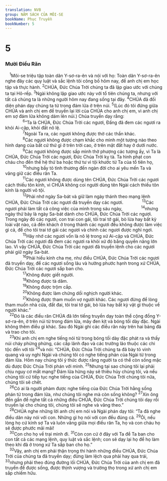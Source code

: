 ```yaml
---
translation: NVB
group: NĂM SÁCH CỦA MÔI-SE
bookName: Phục Truyền 
bookNumber: 5
---
```


<div class="title"><h1>5</h1><h3>Mười Điều Răn </h3></div>
<span class="verse phu_5_1"> <sup>1</sup>Môi-se triệu tập toàn dân Y-sơ-ra-ên và nói với họ: Toàn dân Y-sơ-ra-ên nghe đây các quy luật và sắc lệnh tôi công bố hôm nay, để anh chị em học tập và thực hành. </span>
<span class="verse phu_5_2"><sup>2</sup>CHÚA, Đức Chúa Trời chúng ta đã lập giao ước với chúng ta tại Hô-rếp. </span>
<span class="verse phu_5_3"><sup>3</sup>Ngài không lập giao ước này với tổ tiên chúng ta, nhưng với tất cả chúng ta là những người hôm nay đang sống tại đây. </span>
<span class="verse phu_5_4"><sup>4</sup>CHÚA đã đối diện phán dạy chúng ta từ trong đám lửa ở trên núi. </span>
<span class="verse phu_5_5"><sup>5</sup>(Lúc đó tôi đứng giữa CHÚA và anh chị em để truyền lại lời của CHÚA cho anh chị em, vì anh chị em sợ đám lửa không dám lên núi.) Chúa truyền dạy rằng: <br/></span>
<span class="verse phu_5_6">    <sup>6</sup>“Ta là CHÚA, Đức Chúa Trời các ngươi, Đấng đã đem các ngươi ra khỏi Ai-cập, khỏi đất nô lệ. <br/></span>
<span class="verse phu_5_7">    <sup>7</sup>Ngoài Ta ra, các ngươi không được thờ các thần khác. <br/></span>
<span class="verse phu_5_8">    <sup>8</sup>Các ngươi không được chạm khắc cho mình một tượng nào theo hình dạng của bất cứ thứ gì ở trên trời cao, ở trên mặt đất hay ở dưới nước. </span>
<span class="verse phu_5_9">    <sup>9</sup>Các ngươi không được sấp mình thờ phượng các tượng ấy, vì Ta là CHÚA, Đức Chúa Trời các ngươi, Đức Chúa Trời kỵ tà. Ta hình phạt con cháu cho đến thế hệ thứ ba hoặc thứ tư vì tội khước từ Ta của tổ tiên họ, </span>
<span class="verse phu_5_10">    <sup>10</sup>nhưng bầy tỏ tình thương đến ngàn đời cho ai yêu mến Ta và vâng giữ các điều răn Ta. <br/></span>
<span class="verse phu_5_11">    <sup>11</sup>Các ngươi không được dùng tên CHÚA, Đức Chúa Trời các ngươi cách thiếu tôn kính, vì CHÚA không coi người dùng tên Ngài cách thiếu tôn kính là người vô tội. <br/></span>
<span class="verse phu_5_12">    <sup>12</sup>Phải nhớ ngày Sa-bát và giữ làm ngày thánh theo mạng lệnh CHÚA, Đức Chúa Trời các ngươi đã truyền dạy các ngươi. </span>
<span class="verse phu_5_13">    <sup>13</sup>Các ngươi phải làm tất cả công việc của mình trong sáu ngày, </span>
<span class="verse phu_5_14">    <sup>14</sup>nhưng ngày thứ bảy là ngày Sa-bát dành cho CHÚA, Đức Chúa Trời các ngươi. Trong ngày đó các ngươi, con trai con gái, tôi trai tớ gái, bò lừa hay bất kỳ loài vật nào, cả đến khách ở trong thành các ngươi đều không được làm việc gì cả, để cho tôi trai tớ gái các ngươi và chính các ngươi được nghỉ ngơi. </span>
<span class="verse phu_5_15">    <sup>15</sup>Hãy nhớ các ngươi vốn là nô lệ trong xứ Ai-cập và CHÚA, Đức Chúa Trời các ngươi đã đem các ngươi ra khỏi xứ đó bằng quyền năng lớn lao. Vì vậy CHÚA, Đức Chúa Trời các ngươi đã truyền lệnh cho các ngươi phải giữ ngày Sa-bát. <br/></span>
<span class="verse phu_5_16">    <sup>16</sup>Phải hiếu kính cha mẹ, như điều CHÚA, Đức Chúa Trời các ngươi đã truyền dạy, để các ngươi sống lâu và hưởng phước hạnh trong xứ CHÚA, Đức Chúa Trời các ngươi sắp ban cho. <br/></span>
<span class="verse phu_5_17">    <sup>17</sup>Không được giết người. <br/></span>
<span class="verse phu_5_18">    <sup>18</sup>Không được tà dâm. <br/></span>
<span class="verse phu_5_19">    <sup>19</sup>Không được trộm cắp. <br/></span>
<span class="verse phu_5_20">    <sup>20</sup>Không được làm chứng dối nghịch người khác. <br/></span>
<span class="verse phu_5_21">    <sup>21</sup>Không được tham muốn vợ người khác. Các ngươi đừng để lòng tham muốn nhà cửa, đất đai, tôi trai tớ gái, bò lừa hay bất kỳ vật gì thuộc về người khác.” <br/></span>
<span class="verse phu_5_22"> <sup>22</sup>Đó là các điều răn CHÚA đã lớn tiếng truyền dạy toàn thể cộng đồng Y-sơ-ra-ên, ở trên núi từ trong đám lửa, mây đen kịt và bóng tối dày đặc. Ngài không thêm điều gì khác. Sau đó Ngài ghi các điều răn này trên hai bảng đá và trao cho tôi. <br/></span>
<span class="verse phu_5_23"> <sup>23</sup>Khi anh chị em nghe tiếng nói từ trong bóng tối dày đặc phát ra và thấy núi cháy phừng phừng, các cấp lãnh đạo và các trưởng lão thuộc các chi tộc đến với tôi </span>
<span class="verse phu_5_24"><sup>24</sup>và nói: “CHÚA, Đức Chúa Trời chúng ta đã bày tỏ vinh quang và uy nghi Ngài và chúng tôi có nghe tiếng phán của Ngài từ trong đám lửa. Hôm nay chúng tôi ý thức được rằng người ta có thể còn sống mặc dù được Đức Chúa Trời phán với mình. </span>
<span class="verse phu_5_25"><sup>25</sup>Nhưng tại sao chúng tôi lại phải chịu nguy cơ mất mạng? Đám lửa hừng này sẽ thiêu hủy chúng tôi, và nếu chúng tôi cứ tiếp tục nghe tiếng của CHÚA, Đức Chúa Trời chúng tôi nữa, chúng tôi sẽ chết. <br/></span>
<span class="verse phu_5_26"> <sup>26</sup>Có ai là người phàm được nghe tiếng của Đức Chúa Trời hằng sống phán từ trong đám lửa, như chúng tôi nghe mà còn sống không? </span>
<span class="verse phu_5_27"><sup>27</sup>Xin ông đến gần để nghe tất cả những điều CHÚA, Đức Chúa Trời chúng tôi dạy rồi truyền lại cho chúng tôi, chúng tôi sẽ nghe và vâng theo.” <br/></span>
<span class="verse phu_5_28"> <sup>28</sup>CHÚA nghe những lời anh chị em nói và Ngài phán dạy tôi: “Ta đã nghe điều dân này nói với con. Những gì họ nói với con đều đúng cả. </span>
<span class="verse phu_5_29"><sup>29</sup>Ôi, nếu lòng họ cứ kính sợ Ta và luôn vâng giữa mọi điều răn Ta, họ và con cháu họ sẽ được phước mãi mãi! <br/></span>
<span class="verse phu_5_30"> <sup>30</sup>Con cho họ về trại mình đi. </span>
<span class="verse phu_5_31"><sup>31</sup>Còn con cứ ở đây với Ta để Ta ban cho con tất cả các mạng lệnh, quy luật và sắc lệnh; con sẽ dạy lại họ để họ làm theo khi đã ở trong xứ Ta sắp ban cho họ.” <br/></span>
<span class="verse phu_5_32"> <sup>32</sup>Vậy, anh chị em phải thận trọng thi hành những điều CHÚA, Đức Chúa Trời của chúng ta đã truyền dạy; đừng làm lệch qua phải hay qua trái, </span>
<span class="verse phu_5_33"><sup>33</sup>nhưng phải theo đúng đường lối CHÚA, Đức Chúa Trời của anh chị em đã truyền để được sống, được thịnh vượng và trường thọ trong xứ anh chị em sắp chiếm hữu. <br/></span>
